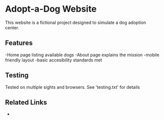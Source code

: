 # Adopt-a-Dog Website
This website is a fictional project designed to simulate a dog adoption center.

## Features
-Home page listing available dogs
-About page explains the mission
-mobile friendly layout
-basic accesibility standards met

## Testing
Tested on multiple sights and browsers. See 'testing.txt' for details

## Related Links
-

